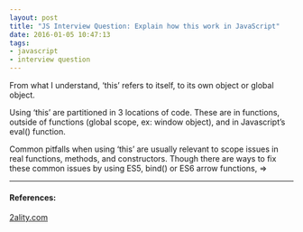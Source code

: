 ```yaml
---
layout: post
title: "JS Interview Question: Explain how this work in JavaScript"
date: 2016-01-05 10:47:13
tags:
- javascript
- interview question
---
```


From what I understand, ‘this’ refers to itself, to its own object or global object.

Using ‘this’ are partitioned in 3 locations of code. These are in functions, outside of functions (global scope, ex: window object), and in Javascript’s eval() function.

Common pitfalls when using ‘this’ are usually relevant to scope issues in real functions, methods, and constructors. Though there are ways to fix these common issues by using ES5, bind() or ES6 arrow functions, =>

-----

#### References:

[2ality.com](http://www.2ality.com/2014/05/this.html)
